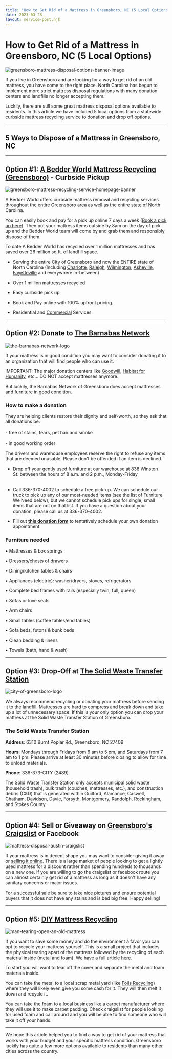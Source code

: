 ```yaml
---
title: "How to Get Rid of a Mattress in Greensboro, NC (5 Local Options)"
date: 2023-03-28
layout: service-post.njk
---
```


# How to Get Rid of a Mattress in Greensboro, NC (5 Local Options)

![greensboro-mattress-disposal-options-banner-image](/images/blog/Most-Attractive-Youtube-Thumbnail-2023-03-27T193910.611-1024x576.png)

If you live in Greensboro and are looking for a way to get rid of an old mattress, you have come to the right place. North Carolina has begun to implement more strict mattress disposal regulations with many donation centers and landfills no longer accepting them.

Luckily, there are still some great mattress disposal options available to residents. In this article we have included 5 local options from a statewide curbside mattress recycling service to donation and drop off options.

* * *

## 5 Ways to Dispose of a Mattress in Greensboro, NC

* * *

## Option #1: [A Bedder World Mattress Recycling (Greensboro)](https://www.abedderworld.com/Greensboro-NC) - Curbside Pickup

![greensboro-mattress-recycling-service-homepage-banner](/images/blog/Screen-Shot-2023-03-27-at-2.37.23-PM-1024x551.png)

A Bedder World offers curbside mattress removal and recycling services throughout the entire Greensboro area as well as the entire state of North Carolina.

You can easily book and pay for a pick up online 7 days a week ([Book a pick up here](https://www.abedderworld.com/book-online/)). Then put your mattress items outside by 8am on the day of pick up and the Bedder World team will come by and grab them and responsibly dispose of them.

To date A Bedder World has recycled over 1 million mattresses and has saved over 26 million sq.ft. of landfill space.

- Serving the entire City of Greensboro and now the ENTIRE state of North Carolina (Including [Charlotte](https://www.abedderworld.com/how-to-get-rid-of-a-mattress-in-charlotte.html/), [Raleigh](https://www.abedderworld.com/get-rid-of-a-mattress-in-raleigh-nc.html/), [Wilmington](https://www.abedderworld.com/Wilmington-NC), [Asheville](https://www.abedderworld.com/Asheville-NC), [Fayetteville](https://www.abedderworld.com/how-to-get-rid-of-a-mattress-in-fayetteville-nc.html/) and everywhere in-between)

- Over 1 million mattresses recycled

- Easy curbside pick up

- Book and Pay online with 100% upfront pricing.

- Residential and [Commercial](https://www.abedderworld.com/commercial/) Services

* * *

## Option #2: Donate to [The Barnabas Network](https://www.thebarnabasnetwork.org/give-furniture)

![the-barnabas-network-logo](/images/blog/BN-logo-RED-2017.webp)

If your mattress is in good condition you may want to consider donating it to an organization that will find people who can use it.

IMPORTANT: The major donation centers like [Goodwill](https://www.triadgoodwill.org/shop/?gclid=CjwKCAjw_YShBhAiEiwAMomsEPiQXmXzRxZNeT-90fwwPc0bns1LIfASp29ZQwyiDIoNXbc9oaXvbRoCntsQAvD_BwE), [Habitat for Humanity](https://habitatgreensboro.org/), etc... DO NOT accept mattresses anymore.

But luckily, the Barnabas Network of Greensboro does accept mattresses and furniture in good condition.

### How to make a donation

They are helping clients restore their dignity and self-worth, so they ask that all donations be:  
   
\- free of stains, tears, pet hair and smoke  
   
\- in good working order  
  
The drivers and warehouse employees reserve the right to refuse any items that are deemed unusable. Please don't be offended if an item is declined.

- Drop off your gently used furniture at our warehouse at 838 Winston St. between the hours of 8 a.m. and 2 p.m., Monday-Friday  
     

- Call 336-370-4002 to schedule a free pick-up. We can schedule our truck to pick up any of our most-needed items (see the list of Furniture We Need below), but we cannot schedule pick ups for single, small items that are not on that list. If you have a question about your donation, please call us at 336-370-4002. 
     

- Fill out [**this donation form**](https://resupply.app.link/thebarnabasnetwork) to tentatively schedule your own donation appointment

### Furniture needed

• Mattresses & box springs

• Dressers/chests of drawers

• Dining/kitchen tables & chairs

• Appliances (electric): washer/dryers, stoves, refrigerators

• Complete bed frames with rails (especially twin, full, queen)

• Sofas or love seats

• Arm chairs

• Small tables (coffee tables/end tables)

• Sofa beds, futons & bunk beds

• Clean bedding & linens

• Towels (bath, hand & wash)

* * *

## Option #3: Drop-Off at [The Solid Waste Transfer Station](https://www.greensboro-nc.gov/departments/field-operations/transfer-station)

![city-of-greensboro-logo](/images/blog/Screen-Shot-2023-03-27-at-7.30.02-PM.png)

We always recommend recycling or donating your mattress before sending it to the landfill. Mattresses are hard to compress and break down and take up a lot of unnecessary space. If this is your only option you can drop your mattress at the Solid Waste Transfer Station of Greensboro.

### The Solid Waste Transfer Station

**Address**: 6310 Burnt Poplar Rd., Greensboro, NC 27409

**Hours**: Mondays through Fridays from 6 am to 5 pm, and Saturdays from 7 am to 1 pm. Please arrive at least 30 minutes before closing to allow for time to unload materials. 

**Phone:** 336-373-CITY (2489)

The Solid Waste Transfer Station only accepts municipal solid waste (household trash), bulk trash (couches, mattresses, etc.), and construction debris (C&D) that is generated within Guilford, Alamance, Caswell, Chatham, Davidson, Davie, Forsyth, Montgomery, Randolph, Rockingham, and Stokes County.

* * *

## Option #4: Sell or Giveaway on [Greensboro's Craigslist](https://greensboro.craigslist.org/) or Facebook

![mattress-disposal-austin-craigslist](/images/blog/Screen-Shot-2019-12-11-at-8.06.07-AM-edited.png)

If your mattress is in decent shape you may want to consider giving it away or [selling it online](https://www.abedderworld.com/how-to-sell-used-mattresses.html/). There is a large market of people looking to get a lightly used mattress for a discount rather than spending hundreds to thousands on a new one. If you are willing to go the craigslist or facebook route you can almost certainly get rid of a mattress as long as it doesn't have any sanitary concerns or major issues.

For a successful sale be sure to take nice pictures and ensure potential buyers that it does not have any stains and is bed big free. Happy selling!

* * *

## Option #5: [DIY Mattress Recycling](https://www.abedderworld.com/how-to-recycle-a-mattress/)

![man-tearing-open-an-old-mattress](/images/blog/Screen-Shot-2019-04-08-at-1.56.55-PM-1024x572.webp)

If you want to save some money and do the environment a favor you can opt to recycle your mattress yourself. This is a small project that includes the physical tearing apart of the mattress followed by the recycling of each material inside (metal and foam). We have a full article [here](https://www.abedderworld.com/how-to-recycle-a-mattress/).

To start you will want to tear off the cover and separate the metal and foam materials inside.

You can take the metal to a local scrap metal yard (like [Foils Recycling)](https://www.foilsinc.com/Greensboro-Metal-Recycling.asp) where they will likely even give you some cash for it. They will then melt it down and recycle it.

You can take the foam to a local business like a carpet manufacturer where they will use it to make carpet padding. Check craigslist for people looking for used foam and call around and you will be able to find someone who will take it off your hands.

* * *

We hope this article helped you to find a way to get rid of your mattress that works with your budget and your specific mattress condition. Greensboro luckily has quite a few more options available to residents than many other cities across the country.
